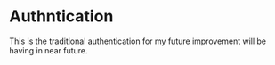 # Authntication
This is the traditional authentication for my  future improvement will be having in near future.
